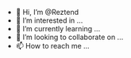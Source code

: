 - 👋 Hi, I’m @Reztend
- 👀 I’m interested in ...
- 🌱 I’m currently learning ...
- 💞️ I’m looking to collaborate on ...
- 📫 How to reach me ...

<!---
Reztend/Reztend is a ✨ special ✨ repository because its `README.md` (this file) appears on your GitHub profile.
You can click the Preview link to take a look at your changes.
--->
